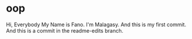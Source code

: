 # oop

Hi, Everybody
My Name is Fano.
I'm Malagasy.
And this is my first commit.
And this is a commit in the readme-edits branch.
